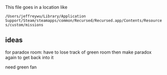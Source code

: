 This file goes in a location like

`/Users/jeffreywu/Library/Application Support/Steam/steamapps/common/Recursed/Recursed.app/Contents/Resources/custom/missions`


## ideas

for paradox room:
  have to lose track of green room
  then make paradox again to get back into it

  need green fan
